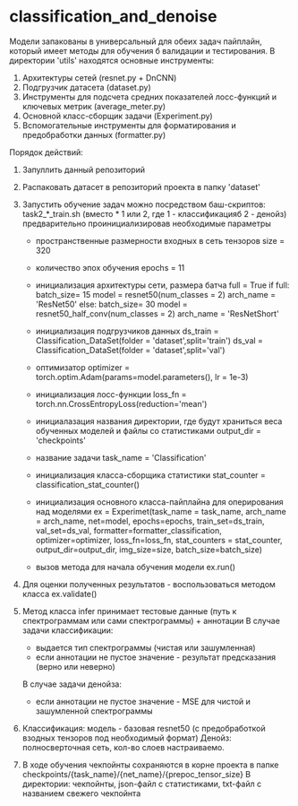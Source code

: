 # classification_and_denoise

Модели запакованы в универсальный для обеих задач пайплайн, который имеет 
методы для обучения б валидации и тестирования. 
В директории 'utils' находятся основные инструменты:
1. Архитектуры сетей (resnet.py + DnCNN)
2. Подгрузчик датасета (dataset.py)
3. Инструменты для подсчета средних показателей лосс-функций и ключевых метрик 
    (average_meter.py)
4. Основной класс-сборщик задачи (Experiment.py)
5. Вспомогательные инструменты для форматирования и предобработки данных
    (formatter.py)
    
Порядок действий:
1. Запуллить данный репозиторий
2. Распаковать датасет в репозиторий проекта в папку 'dataset'
3. Запустить обучение задач можно посредством баш-скриптов:
    task2_*_train.sh (вместо * 1 или 2, где 1 - классификацияб 2 - денойз)
    предварительно проинициализировав необходимые параметры
    
     - пространственные размерности входных в сеть тензоров
    size = 320
    
    - количество эпох обучения
    epochs = 11
    
    - инициализация архитектуры сети, размера батча
    full = True
    if full:
         batch_size= 15
         model     = resnet50(num_classes = 2)
         arch_name = 'ResNet50'
    else:
         batch_size= 30
         model     = resnet50_half_conv(num_classes = 2)
         arch_name = 'ResNetShort'
    - инициализация подгрузчиков данных 
    ds_train = Classification_DataSet(folder = 'dataset',split='train')
    ds_val   = Classification_DataSet(folder = 'dataset',split='val')
    
    - оптимизатор
    optimizer = torch.optim.Adam(params=model.parameters(), lr = 1e-3)
    
    - инициализация лосс-функции
    loss_fn = torch.nn.CrossEntropyLoss(reduction='mean')
    
    - инициалазация названия директории, где будут храниться веса обученных моделей и 
      файлы со статистиками
    output_dir   = 'checkpoints'
    
    - название задачи
    task_name    = 'Classification'
    
    - инициализация класса-сборщика статистики 
    stat_counter = classification_stat_counter()

    - инициализация основного класса-пайплайна для оперирования над моделями
    ex = Experimet(task_name = task_name,
                   arch_name = arch_name, 
                   net=model, 
                   epochs=epochs,
                   train_set=ds_train, 
                   val_set=ds_val,
                   formatter=formatter_classification, 
                   optimizer=optimizer,
                   loss_fn=loss_fn,
                   stat_counters = stat_counter, 
                   output_dir=output_dir,
                   img_size=size,
                   batch_size=batch_size)
                   
    - вызов метода для начала обучения модели
    ex.run()

4. Для оценки полученных результатов - воспользоваться методом класса 
    ex.validate()
    
5. Метод класса infer  принимает тестовые данные (путь к спектрограммам или сами спектрограммы) + аннотации
   В случае задачи классификации:
    - выдается тип спектрограммы (чистая или зашумленная)
    - если аннотации не пустое значение - результат предсказания (верно или неверно)
    
   В случае задачи денойза:
    - если аннотации не пустое значение - MSE для чистой и зашумленной спектрограммы
    
6. Классификация: модель - базовая resnet50 (с предобработкой взодных тензоров под необходимый формат)
   Денойз: полносверточная сеть, кол-во слоев настраиваемо.
   
7. В ходе обучения чекпойнты сохраняются в корне проекта в папке checkpoints/{task_name}/{net_name}/{prepoc_tensor_size}
    В директории: чекпойнты, json-файл с статистиками, txt-файл с названием свежего чекпойнта